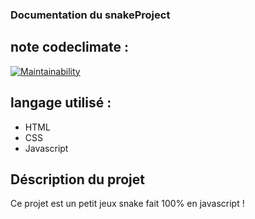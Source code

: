 ### Documentation du snakeProject

## note codeclimate :

[![Maintainability](https://api.codeclimate.com/v1/badges/c6a900efad95e85b2275/maintainability)](https://codeclimate.com/github/yohann-kevin/SnakeProject/maintainability)

## langage utilisé :

* HTML
* CSS
* Javascript

## Déscription du projet

Ce projet est un petit jeux snake fait 100% en javascript ! 
